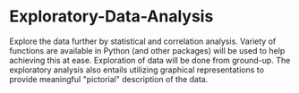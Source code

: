 # Exploratory-Data-Analysis

Explore the data further by statistical and correlation analysis. Variety of functions are available in Python (and other packages) will be used to help achieving this at ease. Exploration of data will be done from ground-up. The exploratory analysis also entails utilizing graphical representations to provide meaningful "pictorial" description of the data.
